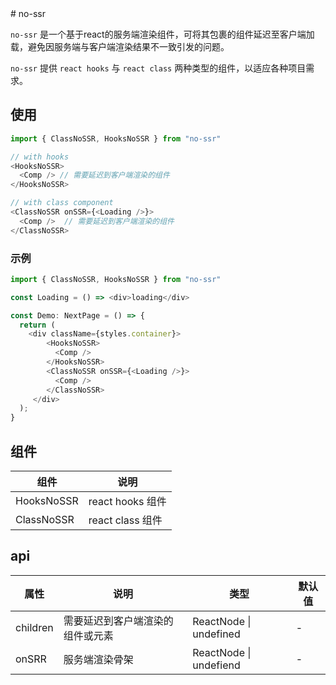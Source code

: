 <link rel="shortcut icon" type="image/png" href="./icon.png" />
# no-ssr

`no-ssr` 是一个基于react的服务端渲染组件，可将其包裹的组件延迟至客户端加载，避免因服务端与客户端渲染结果不一致引发的问题。

`no-ssr` 提供 `react hooks` 与 `react class` 两种类型的组件，以适应各种项目需求。


## 使用

```typescript
import { ClassNoSSR, HooksNoSSR } from "no-ssr"

// with hooks
<HooksNoSSR>
  <Comp /> // 需要延迟到客户端渲染的组件
</HooksNoSSR>

// with class component
<ClassNoSSR onSSR={<Loading />}>
  <Comp />	// 需要延迟到客户端渲染的组件
</ClassNoSSR>

```



### 示例

```typescript
import { ClassNoSSR, HooksNoSSR } from "no-ssr"

const Loading = () => <div>loading</div>

const Demo: NextPage = () => {
  return (
    <div className={styles.container}>
        <HooksNoSSR>
          <Comp />
        </HooksNoSSR>
        <ClassNoSSR onSSR={<Loading />}>
          <Comp />
        </ClassNoSSR>
     </div>
  );
}
```


## 组件

| 组件       | 说明             |
| ---------- | ---------------- |
| HooksNoSSR | react hooks 组件 |
| ClassNoSSR | react class 组件 |



## api

| 属性     | 说明                             | 类型                   | 默认值 |
| -------- | -------------------------------- | ---------------------- | ------ |
| children | 需要延迟到客户端渲染的组件或元素 | ReactNode \| undefined | -      |
| onSRR    | 服务端渲染骨架                   | ReactNode \| undefiend | -      |

